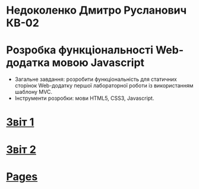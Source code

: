 # Недоколенко Дмитро Русланович КВ-02
# Розробка функціональності Web-додатка мовою Javascript
* Загальне завдання: розробити функціональність для статичних сторінок Web-додатку першої лабораторної роботи із використанням шаблону MVC.
* Інструменти розробки: мови HTML5, CSS3, Javascript.

# [Звіт 1](https://docs.google.com/document/d/1oBIEg2UpA5N0FAONLfjDE0_oyrvNqhrC/edit?usp=sharing&ouid=109486243353527761602&rtpof=true&sd=true)

# [Звіт 2](https://docs.google.com/document/d/1WEHePp9cWFP3nYPiFN3c4HPnGMq0sm4tYbQUY5GWkrg/edit?usp=sharing)

# [Pages](https://zarrylon.github.io)
